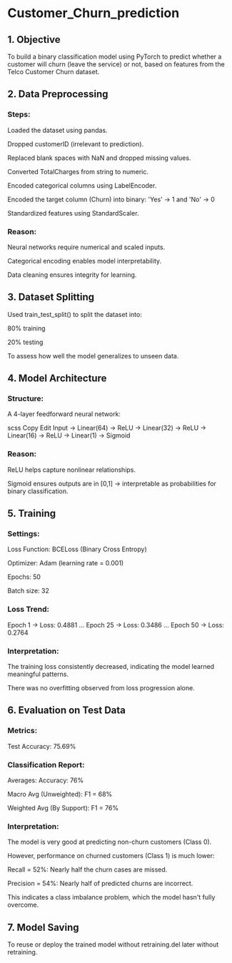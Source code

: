 # Customer_Churn_prediction

## 1. Objective
To build a binary classification model using PyTorch to predict whether a customer will churn (leave the service) or not, based on features from the Telco Customer Churn dataset.

## 2. Data Preprocessing
### Steps:
Loaded the dataset using pandas.

Dropped customerID (irrelevant to prediction).

Replaced blank spaces with NaN and dropped missing values.

Converted TotalCharges from string to numeric.

Encoded categorical columns using LabelEncoder.

Encoded the target column (Churn) into binary:
'Yes' → 1 and 'No' → 0

Standardized features using StandardScaler.

### Reason:
Neural networks require numerical and scaled inputs.

Categorical encoding enables model interpretability.

Data cleaning ensures integrity for learning.

## 3. Dataset Splitting
Used train_test_split() to split the dataset into:

80% training

20% testing

To assess how well the model generalizes to unseen data.

## 4. Model Architecture
### Structure:
A 4-layer feedforward neural network:

scss
Copy
Edit
Input → Linear(64) → ReLU → Linear(32) → ReLU → Linear(16) → ReLU → Linear(1) → Sigmoid
### Reason:
ReLU helps capture nonlinear relationships.

Sigmoid ensures outputs are in [0,1] → interpretable as probabilities for binary classification.

## 5. Training
### Settings:
Loss Function: BCELoss (Binary Cross Entropy)

Optimizer: Adam (learning rate = 0.001)

Epochs: 50

Batch size: 32

### Loss Trend:
Epoch 1 → Loss: 0.4881
...
Epoch 25 → Loss: 0.3486
...
Epoch 50 → Loss: 0.2764
### Interpretation:
The training loss consistently decreased, indicating the model learned meaningful patterns.

There was no overfitting observed from loss progression alone.

## 6. Evaluation on Test Data
### Metrics:
Test Accuracy: 75.69%
### Classification Report:
Averages:
Accuracy: 76%

Macro Avg (Unweighted): F1 = 68%

Weighted Avg (By Support): F1 = 76%

### Interpretation:
The model is very good at predicting non-churn customers (Class 0).

However, performance on churned customers (Class 1) is much lower:

Recall = 52%: Nearly half the churn cases are missed.

Precision = 54%: Nearly half of predicted churns are incorrect.

This indicates a class imbalance problem, which the model hasn't fully overcome.

## 7. Model Saving
To reuse or deploy the trained model without retraining.del later without retraining.
